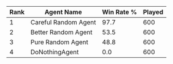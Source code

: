 | Rank | Agent Name | Win Rate % | Played |
|------|------------|----------|--------|
| 1 | Careful Random Agent | 97.7 | 600 |
| 2 | Better Random Agent | 53.5 | 600 |
| 3 | Pure Random Agent | 48.8 | 600 |
| 4 | DoNothingAgent | 0.0 | 600 |